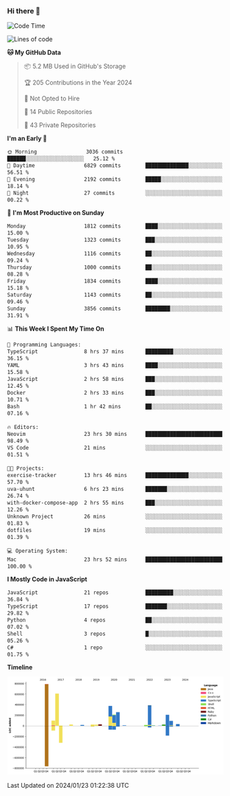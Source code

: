### Hi there 👋

<!--
**Clumsy-Coder/Clumsy-Coder** is a ✨ _special_ ✨ repository because its `README.md` (this file) appears on your GitHub profile.

Here are some ideas to get you started:

- 🔭 I’m currently working on ...
- 🌱 I’m currently learning ...
- 👯 I’m looking to collaborate on ...
- 🤔 I’m looking for help with ...
- 💬 Ask me about ...
- 📫 How to reach me: ...
- 😄 Pronouns: ...
- ⚡ Fun fact: ...
-->

<!-- anmol098/waka-readme-stats -->
<!--START_SECTION:waka-->
![Code Time](http://img.shields.io/badge/Code%20Time-648%20hrs%2045%20mins-blue)

![Lines of code](https://img.shields.io/badge/From%20Hello%20World%20I%27ve%20Written-3.2%20million%20lines%20of%20code-blue)

**🐱 My GitHub Data** 

> 📦 5.2 MB Used in GitHub's Storage 
 > 
> 🏆 205 Contributions in the Year 2024
 > 
> 🚫 Not Opted to Hire
 > 
> 📜 14 Public Repositories 
 > 
> 🔑 43 Private Repositories 
 > 
**I'm an Early 🐤** 

```text
🌞 Morning                3036 commits        ██████░░░░░░░░░░░░░░░░░░░   25.12 % 
🌆 Daytime                6829 commits        ██████████████░░░░░░░░░░░   56.51 % 
🌃 Evening                2192 commits        █████░░░░░░░░░░░░░░░░░░░░   18.14 % 
🌙 Night                  27 commits          ░░░░░░░░░░░░░░░░░░░░░░░░░   00.22 % 
```
📅 **I'm Most Productive on Sunday** 

```text
Monday                   1812 commits        ████░░░░░░░░░░░░░░░░░░░░░   15.00 % 
Tuesday                  1323 commits        ███░░░░░░░░░░░░░░░░░░░░░░   10.95 % 
Wednesday                1116 commits        ██░░░░░░░░░░░░░░░░░░░░░░░   09.24 % 
Thursday                 1000 commits        ██░░░░░░░░░░░░░░░░░░░░░░░   08.28 % 
Friday                   1834 commits        ████░░░░░░░░░░░░░░░░░░░░░   15.18 % 
Saturday                 1143 commits        ██░░░░░░░░░░░░░░░░░░░░░░░   09.46 % 
Sunday                   3856 commits        ████████░░░░░░░░░░░░░░░░░   31.91 % 
```


📊 **This Week I Spent My Time On** 

```text
💬 Programming Languages: 
TypeScript               8 hrs 37 mins       █████████░░░░░░░░░░░░░░░░   36.15 % 
YAML                     3 hrs 43 mins       ████░░░░░░░░░░░░░░░░░░░░░   15.58 % 
JavaScript               2 hrs 58 mins       ███░░░░░░░░░░░░░░░░░░░░░░   12.45 % 
Docker                   2 hrs 33 mins       ███░░░░░░░░░░░░░░░░░░░░░░   10.71 % 
Bash                     1 hr 42 mins        ██░░░░░░░░░░░░░░░░░░░░░░░   07.16 % 

🔥 Editors: 
Neovim                   23 hrs 30 mins      █████████████████████████   98.49 % 
VS Code                  21 mins             ░░░░░░░░░░░░░░░░░░░░░░░░░   01.51 % 

🐱‍💻 Projects: 
exercise-tracker         13 hrs 46 mins      ██████████████░░░░░░░░░░░   57.70 % 
uva-uhunt                6 hrs 23 mins       ███████░░░░░░░░░░░░░░░░░░   26.74 % 
with-docker-compose-app  2 hrs 55 mins       ███░░░░░░░░░░░░░░░░░░░░░░   12.26 % 
Unknown Project          26 mins             ░░░░░░░░░░░░░░░░░░░░░░░░░   01.83 % 
dotfiles                 19 mins             ░░░░░░░░░░░░░░░░░░░░░░░░░   01.39 % 

💻 Operating System: 
Mac                      23 hrs 52 mins      █████████████████████████   100.00 % 
```

**I Mostly Code in JavaScript** 

```text
JavaScript               21 repos            █████████░░░░░░░░░░░░░░░░   36.84 % 
TypeScript               17 repos            ███████░░░░░░░░░░░░░░░░░░   29.82 % 
Python                   4 repos             ██░░░░░░░░░░░░░░░░░░░░░░░   07.02 % 
Shell                    3 repos             █░░░░░░░░░░░░░░░░░░░░░░░░   05.26 % 
C#                       1 repo              ░░░░░░░░░░░░░░░░░░░░░░░░░   01.75 % 
```



**Timeline**

![Lines of Code chart](https://raw.githubusercontent.com/Clumsy-Coder/Clumsy-Coder/main/assets/bar_graph.png)


 Last Updated on 2024/01/23 01:22:38 UTC
<!--END_SECTION:waka-->
